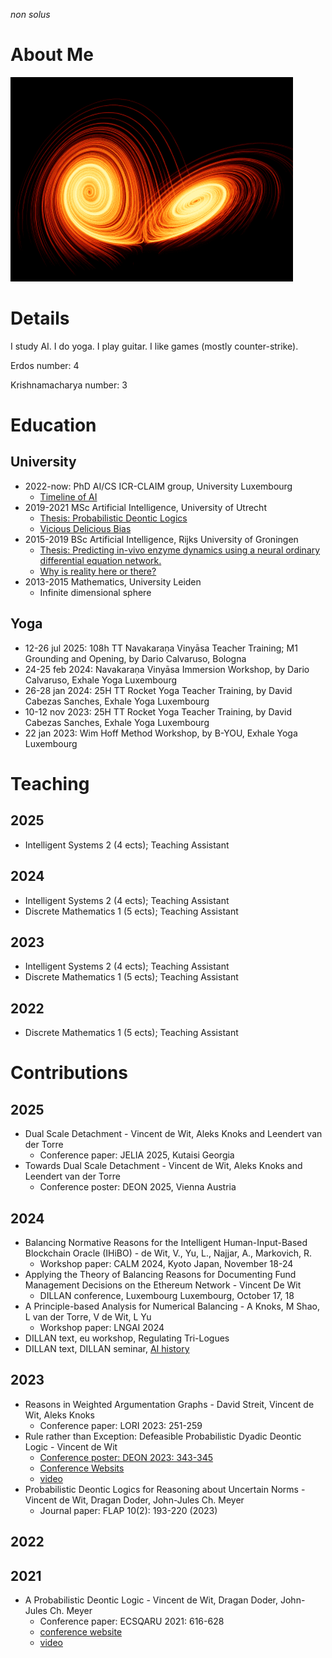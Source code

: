 *non solus*

# About Me
![image](Isolated.png "Lux et Veritas")

# Details
I study AI.
I do yoga.
I play guitar.
I like games (mostly counter-strike).

Erdos number: 4

Krishnamacharya number: 3

# Education
## University
- 2022-now: PhD AI/CS ICR-CLAIM group, University Luxembourg
  - [Timeline of AI](Timeline_of_AI.pdf)
- 2019-2021 MSc Artificial Intelligence, University of Utrecht
  - [Thesis: Probabilistic Deontic Logics](Thesis_ProbabilisticDeonticLogics.pdf)
  - [Vicious Delicious Bias](paper.pdf)
- 2015-2019 BSc Artificial Intelligence, Rijks University of Groningen
  - [Thesis: Predicting in-vivo enzyme dynamics using a neural ordinary differential equation network.](bsc_thesis.pdf)
  - [Why is reality here or there?]()
- 2013-2015 Mathematics, University Leiden
  - Infinite dimensional sphere

## Yoga
- 12-26 jul 2025: 108h TT Navakaraṇa Vinyāsa Teacher Training; M1 Grounding and Opening, by Dario Calvaruso, Bologna
- 24-25 feb 2024: Navakaraṇa Vinyāsa Immersion Workshop, by Dario Calvaruso, Exhale Yoga Luxembourg
- 26-28 jan 2024: 25H TT Rocket Yoga Teacher Training, by David Cabezas Sanches, Exhale Yoga Luxembourg
- 10-12 nov 2023: 25H TT Rocket Yoga Teacher Training, by David Cabezas Sanches, Exhale Yoga Luxembourg
- 22    jan 2023: Wim Hoff Method Workshop, by B-YOU, Exhale Yoga Luxembourg

# Teaching

## 2025
- Intelligent Systems 2 (4 ects); Teaching Assistant

## 2024
- Intelligent Systems 2 (4 ects); Teaching Assistant
- Discrete Mathematics 1 (5 ects); Teaching Assistant

## 2023 
- Intelligent Systems 2 (4 ects); Teaching Assistant
- Discrete Mathematics 1 (5 ects); Teaching Assistant
  
## 2022
- Discrete Mathematics 1 (5 ects); Teaching Assistant


# Contributions

## 2025

- Dual Scale Detachment - Vincent de Wit, Aleks Knoks and Leendert van der Torre
  - Conference paper: JELIA 2025, Kutaisi Georgia
- Towards Dual Scale Detachment - Vincent de Wit, Aleks Knoks and Leendert van der Torre	
  - Conference poster: DEON 2025, Vienna Austria


## 2024

- Balancing Normative Reasons for the Intelligent Human-Input-Based Blockchain Oracle (IHiBO) - de Wit, V., Yu, L., Najjar, A., Markovich, R.
  - Workshop paper: CALM 2024, Kyoto Japan, November 18-24
- Applying the Theory of Balancing Reasons for Documenting Fund Management Decisions on the Ethereum Network - Vincent De Wit
  - DILLAN conference, Luxembourg Luxembourg, October 17, 18
- A Principle-based Analysis for Numerical Balancing - A Knoks, M Shao, L van der Torre, V de Wit, L Yu
  - Workshop paper: LNGAI 2024
- DILLAN text, eu workshop, Regulating Tri-Logues
- DILLAN text, DILLAN seminar, [AI history](Timeline_of_AI.pdf)

## 2023

- Reasons in Weighted Argumentation Graphs - David Streit, Vincent de Wit, Aleks Knoks
  - Conference paper: LORI 2023: 251-259
- Rule rather than Exception: Defeasible Probabilistic Dyadic Deontic Logic - Vincent de Wit
  - [Conference poster: DEON 2023: 343-345](de_WIT_Defeasible_Probabilistic_Dyadic_Deontic_Logic.pdf)
  - [Conference Websits](https://oraprdnt.uqtr.uquebec.ca/portail/gscw031?owa_no_site=7185)
  - [video](https://oraprdnt.uqtr.uquebec.ca/portail/docs/GSC7185/O0005324072_6_Poster_ReasoningWithNormsAndUncertainty.webm)
- Probabilistic Deontic Logics for Reasoning about Uncertain Norms - Vincent de Wit, Dragan Doder, John-Jules Ch. Meyer
  - Journal paper: FLAP 10(2): 193-220 (2023)

## 2022

## 2021

- A Probabilistic Deontic Logic - Vincent de Wit, Dragan Doder, John-Jules Ch. Meyer
  - Conference paper: ECSQARU 2021: 616-628
  - [conference website](https://ecsqaru.utia.cas.cz)
  - [video](https://www.youtube.com/live/Hh944jtZoHE?si=m1ZsTVoZuJbxXtVy&t=1680)
